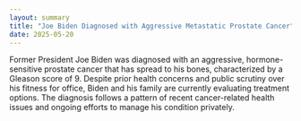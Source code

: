 ```yaml
---
layout: summary
title: "Joe Biden Diagnosed with Aggressive Metastatic Prostate Cancer"
date: 2025-05-20
---
```


Former President Joe Biden was diagnosed with an aggressive, hormone-sensitive prostate cancer that has spread to his bones, characterized by a Gleason score of 9. Despite prior health concerns and public scrutiny over his fitness for office, Biden and his family are currently evaluating treatment options. The diagnosis follows a pattern of recent cancer-related health issues and ongoing efforts to manage his condition privately.